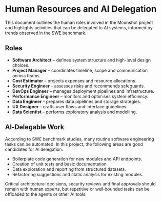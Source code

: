 # Human Resources and AI Delegation

This document outlines the human roles involved in the Moonshot project and highlights activities that can be delegated to AI systems, informed by trends observed in the SWE benchmark.

## Roles

- **Software Architect** – defines system structure and high-level design choices.
- **Project Manager** – coordinates timeline, scope and communication across teams.
- **Cost Estimator** – projects expenses and resource allocations.
- **Security Engineer** – assesses risks and recommends safeguards.
- **DevOps Engineer** – manages deployment pipelines and infrastructure.
- **Performance Engineer** – monitors and optimises system efficiency.
- **Data Engineer** – prepares data pipelines and storage strategies.
- **UX Designer** – crafts user flows and interface guidelines.
- **Data Scientist** – performs exploratory analysis and modelling.

## AI‑Delegable Work

According to SWE benchmark studies, many routine software engineering tasks can be automated. In this project, the following areas are good candidates for AI delegation:

- Boilerplate code generation for new modules and API endpoints.
- Creation of unit tests and basic documentation.
- Data exploration and reporting from structured datasets.
- Refactoring suggestions and static analysis for existing modules.

Critical architectural decisions, security reviews and final approvals should remain with human experts, but repetitive or well‑bounded tasks can be offloaded to the agents or other AI tools.
